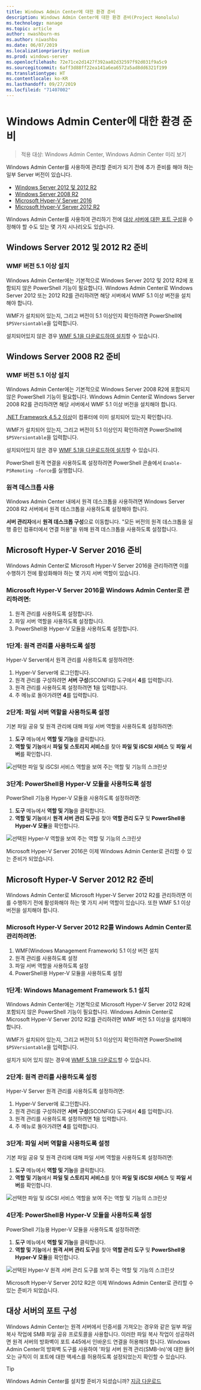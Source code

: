 ```yaml
---
title: Windows Admin Center에 대한 환경 준비
description: Windows Admin Center에 대한 환경 준비(Project Honolulu)
ms.technology: manage
ms.topic: article
author: nwashburn-ms
ms.author: niwashbu
ms.date: 06/07/2019
ms.localizationpriority: medium
ms.prod: windows-server
ms.openlocfilehash: 72e71ce2d1427f392aa02d32597f92d031f9a5c9
ms.sourcegitcommit: 6aff3d88ff22ea141a6ea6572a5ad8dd6321f199
ms.translationtype: HT
ms.contentlocale: ko-KR
ms.lasthandoff: 09/27/2019
ms.locfileid: "71407002"
---
```

# <a name="prepare-your-environment-for-windows-admin-center"></a>Windows Admin Center에 대한 환경 준비

> 적용 대상: Windows Admin Center, Windows Admin Center 미리 보기

Windows Admin Center를 사용하여 관리할 준비가 되기 전에 추가 준비를 해야 하는 일부 Server 버전이 있습니다.

- [Windows Server 2012 및 2012 R2](#prepare-windows-server-2012-and-2012-r2)
- [Windows Server 2008 R2](#prepare-windows-server-2008-r2)
- [Microsoft Hyper-V Server 2016](#prepare-microsoft-hyper-v-server-2016)
- [Microsoft Hyper-V Server 2012 R2](#prepare-microsoft-hyper-v-server-2012-r2)

Windows Admin Center를 사용하여 관리하기 전에 [대상 서버에 대한 포트 구성](#port-configuration-on-the-target-server)을 수정해야 할 수도 있는 몇 가지 시나리오도 있습니다.

## <a name="prepare-windows-server-2012-and-2012-r2"></a>Windows Server 2012 및 2012 R2 준비

### <a name="install-wmf-version-51-or-higher"></a>WMF 버전 5.1 이상 설치

Windows Admin Center에는 기본적으로 Windows Server 2012 및 2012 R2에 포함되지 않은 PowerShell 기능이 필요합니다. Windows Admin Center로 Windows Server 2012 또는 2012 R2를 관리하려면 해당 서버에서 WMF 5.1 이상 버전을 설치해야 합니다.

WMF가 설치되어 있는지, 그리고 버전이 5.1 이상인지 확인하려면 PowerShell에 `$PSVersiontable`을 입력합니다.

설치되어있지 않은 경우 [WMF 5.1을 다운로드하여 설치](https://docs.microsoft.com/powershell/wmf/setup/install-configure)할 수 있습니다.

## <a name="prepare-windows-server-2008-r2"></a>Windows Server 2008 R2 준비

### <a name="install-wmf-version-51-or-higher"></a>WMF 버전 5.1 이상 설치

Windows Admin Center에는 기본적으로 Windows Server 2008 R2에 포함되지 않은 PowerShell 기능이 필요합니다. Windows Admin Center로 Windows Server 2008 R2를 관리하려면 해당 서버에서 WMF 5.1 이상 버전을 설치해야 합니다. 

[.NET Framework 4.5.2 이상](https://docs.microsoft.com/dotnet/framework/install/on-windows-7)이 컴퓨터에 이미 설치되어 있는지 확인합니다.

WMF가 설치되어 있는지, 그리고 버전이 5.1 이상인지 확인하려면 PowerShell에 `$PSVersiontable`을 입력합니다.

설치되어있지 않은 경우 [WMF 5.1을 다운로드하여 설치](https://docs.microsoft.com/powershell/wmf/setup/install-configure)할 수 있습니다.

PowerShell 원격 연결을 사용하도록 설정하려면 PowerShell 콘솔에서 `Enable-PSRemoting –force`를 실행합니다. 

### <a name="enable-remote-desktop"></a>원격 데스크톱 사용

Windows Admin Center 내에서 원격 데스크톱을 사용하려면 Windows Server 2008 R2 서버에서 원격 데스크톱을 사용하도록 설정해야 합니다.

**서버 관리자**에서 **원격 데스크톱 구성**으로 이동합니다. "모든 버전의 원격 데스크톱을 실행 중인 컴퓨터에서 연결 허용"을 위해 원격 데스크톱을 사용하도록 설정합니다.

## <a name="prepare-microsoft-hyper-v-server-2016"></a>Microsoft Hyper-V Server 2016 준비

Windows Admin Center로 Microsoft Hyper-V Server 2016을 관리하려면 이를 수행하기 전에 활성화해야 하는 몇 가지 서버 역할이 있습니다.

### <a name="to-manage-microsoft-hyper-v-server-2016-with-windows-admin-center"></a>Microsoft Hyper-V Server 2016을 Windows Admin Center로 관리하려면:

1. 원격 관리를 사용하도록 설정합니다.
2. 파일 서버 역할을 사용하도록 설정합니다.
3. PowerShell용 Hyper-V 모듈을 사용하도록 설정합니다.

### <a name="step-1-enable-remote-management"></a>**1단계:** 원격 관리를 사용하도록 설정

Hyper-V Server에서 원격 관리를 사용하도록 설정하려면:

1. Hyper-V Server에 로그인합니다.
2. 원격 관리를 구성하려면 **서버 구성**(SCONFIG) 도구에서 **4**를 입력합니다.
3. 원격 관리를 사용하도록 설정하려면 **1**을 입력합니다.
4. 주 메뉴로 돌아가려면 **4**를 입력합니다.

### <a name="step-2-enable-file-server-role"></a>**2단계:** 파일 서버 역할을 사용하도록 설정

기본 파일 공유 및 원격 관리에 대해 파일 서버 역할을 사용하도록 설정하려면:

1. **도구** 메뉴에서 **역할 및 기능**을 클릭합니다.
2. **역할 및 기능**에서 **파일 및 스토리지 서비스**를 찾아 **파일 및 iSCSI 서비스** 및 **파일 서버**를 확인합니다.

![선택한 파일 및 iSCSI 서비스 역할을 보여 주는 역할 및 기능의 스크린샷](../media/prepare-environment/c6c30b812d96afcc1edcdb6f52f0e13c.png)

### <a name="step-3-enable-hyper-v-module-for-powershell"></a>**3단계:** PowerShell용 Hyper-V 모듈을 사용하도록 설정

PowerShell 기능용 Hyper-V 모듈을 사용하도록 설정하려면:

1. **도구** 메뉴에서 **역할 및 기능**을 클릭합니다.
2. **역할 및 기능**에서 **원격 서버 관리 도구**를 찾아 **역할 관리 도구** 및 **PowerShell용 Hyper-V 모듈**을 확인합니다.

![선택된 Hyper-V 역할을 보여 주는 역할 및 기능의 스크린샷](../media/prepare-environment/7ab0999602b7083733525bd0c1ba2747.png)

Microsoft Hyper-V Server 2016은 이제 Windows Admin Center로 관리할 수 있는 준비가 되었습니다.

## <a name="prepare-microsoft-hyper-v-server-2012-r2"></a>Microsoft Hyper-V Server 2012 R2 준비

Windows Admin Center로 Microsoft Hyper-V Server 2012 R2를 관리하려면 이를 수행하기 전에 활성화해야 하는 몇 가지 서버 역할이 있습니다.  또한 WMF 5.1 이상 버전을 설치해야 합니다.

### <a name="to-manage-microsoft-hyper-v-server-2012-r2-with-windows-admin-center"></a>Microsoft Hyper-V Server 2012 R2를 Windows Admin Center로 관리하려면:

1. WMF(Windows Management Framework) 5.1 이상 버전 설치
2. 원격 관리를 사용하도록 설정
3. 파일 서버 역할을 사용하도록 설정
4. PowerShell용 Hyper-V 모듈을 사용하도록 설정

### <a name="step-1-install-windows-management-framework-51"></a>1단계: Windows Management Framework 5.1 설치

Windows Admin Center에는 기본적으로 Microsoft Hyper-V Server 2012 R2에 포함되지 않은 PowerShell 기능이 필요합니다. Windows Admin Center로 Microsoft Hyper-V Server 2012 R2를 관리하려면 WMF 버전 5.1 이상을 설치해야 합니다.

WMF가 설치되어 있는지, 그리고 버전이 5.1 이상인지 확인하려면 PowerShell에 `$PSVersiontable`을 입력합니다. 

설치가 되어 있지 않는 경우에 [WMF 5.1을 다운로드](https://docs.microsoft.com/powershell/wmf/setup/install-configure)할 수 있습니다.

### <a name="step-2-enable-remote-management"></a>2단계: 원격 관리를 사용하도록 설정

Hyper-V Server 원격 관리를 사용하도록 설정하려면:

1. Hyper-V Server에 로그인합니다.
2. 원격 관리를 구성하려면 **서버 구성**(SCONFIG) 도구에서 **4**를 입력합니다.
3. 원격 관리를 사용하도록 설정하려면 **1**을 입력합니다.
4. 주 메뉴로 돌아가려면 **4**를 입력합니다.

### <a name="step-3-enable-file-server-role"></a>3단계: 파일 서버 역할을 사용하도록 설정

기본 파일 공유 및 원격 관리에 대해 파일 서버 역할을 사용하도록 설정하려면:

1. **도구** 메뉴에서 **역할 및 기능**을 클릭합니다.
2. **역할 및 기능**에서 **파일 및 스토리지 서비스**를 찾아 **파일 및 iSCSI 서비스** 및 **파일 서버**를 확인합니다.

![선택한 파일 및 iSCSI 서비스 역할을 보여 주는 역할 및 기능의 스크린샷](../media/prepare-environment/c6c30b812d96afcc1edcdb6f52f0e13c.png)

### <a name="step-4-enable-hyper-v-module-for-powershell"></a>4단계: PowerShell용 Hyper-V 모듈을 사용하도록 설정

PowerShell 기능용 Hyper-V 모듈을 사용하도록 설정하려면:

1. **도구** 메뉴에서 **역할 및 기능**을 클릭합니다.
2. **역할 및 기능**에서 **원격 서버 관리 도구**를 찾아 **역할 관리 도구** 및 **PowerShell용 Hyper-V 모듈**을 확인합니다.

![선택된 Hyper-V 원격 서버 관리 도구를 보여 주는 역할 및 기능의 스크린샷](../media/prepare-environment/7ab0999602b7083733525bd0c1ba2747.png)

Microsoft Hyper-V Server 2012 R2은 이제 Windows Admin Center로 관리할 수 있는 준비가 되었습니다.

## <a name="port-configuration-on-the-target-server"></a>대상 서버의 포트 구성

Windows Admin Center는 원격 서버에서 인증서를 가져오는 경우와 같은 일부 파일 복사 작업에 SMB 파일 공유 프로토콜을 사용합니다. 이러한 파일 복사 작업이 성공하려면 원격 서버의 방화벽이 포트 445에서 인바운드 연결을 허용해야 합니다.  Windows Admin Center의 방화벽 도구를 사용하여 '파일 서버 원격 관리(SMB-In)'에 대한 들어오는 규칙이 이 포트에 대한 액세스를 허용하도록 설정되었는지 확인할 수 있습니다.

> [!Tip]
> Windows Admin Center를 설치할 준비가 되셨습니까? [지금 다운로드](https://docs.microsoft.com/windows-server/manage/windows-admin-center/understand/windows-admin-center#download-now)
